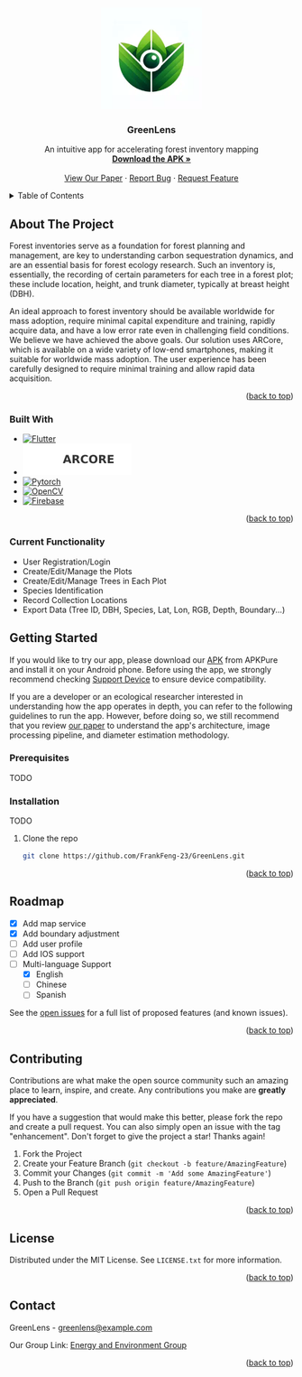 <!-- Improved compatibility of back to top link: See: https://github.com/othneildrew/Best-README-Template/pull/73 -->
<a name="readme-top"></a>



<!-- PROJECT SHIELDS -->
<!--
*** I'm using markdown "reference style" links for readability.
*** Reference links are enclosed in brackets [ ] instead of parentheses ( ).
*** See the bottom of this document for the declaration of the reference variables
*** for contributors-url, forks-url, etc. This is an optional, concise syntax you may use.
*** https://www.markdownguide.org/basic-syntax/#reference-style-links
-->
<!--
[![Contributors][contributors-shield]][contributors-url]
[![Forks][forks-shield]][forks-url]
[![Stargazers][stars-shield]][stars-url]
[![Issues][issues-shield]][issues-url]
[![MIT License][license-shield]][license-url]
[![LinkedIn][linkedin-shield]][linkedin-url]
-->

<!-- PROJECT LOGO -->
<br />
<div align="center">
  <a href="https://github.com/FrankFeng-23/GreenLens">
    <img src="icon.webp" alt="Logo" width="180" height="180">
  </a>

  <h3 align="center">GreenLens</h3>

  <p align="center">
    An intuitive app for accelerating forest inventory mapping 
    <br />
    <a href="https://apkpure.net/p/com.cleeg.greenlens"><strong>Download the APK »</strong></a>
    <br />
    <br />
    <a href="https://www.cambridge.org/engage/coe/article-details/657491c25bc9fcb5c9727f79">View Our Paper</a>
    ·
    <a href="https://github.com/FrankFeng-23/GreenLens/issues">Report Bug</a>
    ·
    <a href="https://github.com/FrankFeng-23/GreenLens/issues">Request Feature</a>
  </p>
</div>



<!-- TABLE OF CONTENTS -->
<details>
  <summary>Table of Contents</summary>
  <ol>
    <li>
      <a href="#about-the-project">About The Project</a>
      <ul>
        <li><a href="#built-with">Built With</a></li>
      </ul>
    </li>
    <li>
      <a href="#getting-started">Getting Started</a>
      <ul>
        <li><a href="#prerequisites">Prerequisites</a></li>
        <li><a href="#installation">Installation</a></li>
      </ul>
    </li>
    <li><a href="#roadmap">Roadmap</a></li>
    <li><a href="#contributing">Contributing</a></li>
    <li><a href="#license">License</a></li>
    <li><a href="#contact">Contact</a></li>
  </ol>
</details>



<!-- ABOUT THE PROJECT -->
## About The Project
<!--
[![Product Name Screen Shot][product-screenshot]](https://example.com)
-->
Forest inventories serve as a foundation for forest planning and management, are key to understanding carbon sequestration dynamics, and are an essential basis for forest ecology research. Such an inventory is, essentially, the recording of certain parameters for each tree in a forest plot; these include location, height, and trunk diameter, typically at breast height (DBH).

An ideal approach to forest inventory should be available worldwide for mass adoption, require minimal capital expenditure and training, rapidly acquire data, and have a low error rate even in challenging field conditions. We believe we have achieved the above goals. Our solution uses ARCore, which is available on a wide variety of low-end smartphones, making it suitable for worldwide mass adoption. The user experience has been carefully designed to require minimal training and allow rapid data acquisition.

<p align="right">(<a href="#readme-top">back to top</a>)</p>



### Built With

* [![Flutter][flutter-icon]][flutter-url]
* [![arcore](arcorelogo.svg)][arcore-url]
* [![Pytorch][pytorch-icon]][pytorch-url]
* [![OpenCV][opencv-icon]][opencv-url]
* [![Firebase][firebase-icon]][firebase-url]

<p align="right">(<a href="#readme-top">back to top</a>)</p>

### Current Functionality
* User Registration/Login
* Create/Edit/Manage the Plots
* Create/Edit/Manage Trees in Each Plot
* Species Identification
* Record Collection Locations
* Export Data (Tree ID, DBH, Species, Lat, Lon, RGB, Depth, Boundary...)

<!-- GETTING STARTED -->
## Getting Started

If you would like to try our app, please download our [APK](https://apkpure.net/p/com.cleeg.greenlens) from APKPure and install it on your Android phone. Before using the app, we strongly recommend checking [Support Device](https://developers.google.com/ar/devices) to ensure device compatibility.

If you are a developer or an ecological researcher interested in understanding how the app operates in depth, you can refer to the following guidelines to run the app. However, before doing so, we still recommend that you review [our paper](https://www.cambridge.org/engage/coe/article-details/657491c25bc9fcb5c9727f79) to understand the app's architecture, image processing pipeline, and diameter estimation methodology.
### Prerequisites

TODO

### Installation

TODO
1. Clone the repo
   ```sh
   git clone https://github.com/FrankFeng-23/GreenLens.git
   ```

<p align="right">(<a href="#readme-top">back to top</a>)</p>



<!-- USAGE EXAMPLES -->
<!--
## Usage
Use this space to show useful examples of how a project can be used. Additional screenshots, code examples and demos work well in this space. You may also link to more resources.
_For more examples, please refer to the [Documentation](https://example.com)_
<p align="right">(<a href="#readme-top">back to top</a>)</p>
-->

<!-- ROADMAP -->
## Roadmap

- [x] Add map service
- [x] Add boundary adjustment
- [ ] Add user profile
- [ ] Add IOS support
- [ ] Multi-language Support
    - [x] English
    - [ ] Chinese
    - [ ] Spanish

See the [open issues](https://github.com/FrankFeng-23/GreenLens/issues) for a full list of proposed features (and known issues).

<p align="right">(<a href="#readme-top">back to top</a>)</p>

<!-- CONTRIBUTING -->
## Contributing

Contributions are what make the open source community such an amazing place to learn, inspire, and create. Any contributions you make are **greatly appreciated**.

If you have a suggestion that would make this better, please fork the repo and create a pull request. You can also simply open an issue with the tag "enhancement".
Don't forget to give the project a star! Thanks again!

1. Fork the Project
2. Create your Feature Branch (`git checkout -b feature/AmazingFeature`)
3. Commit your Changes (`git commit -m 'Add some AmazingFeature'`)
4. Push to the Branch (`git push origin feature/AmazingFeature`)
5. Open a Pull Request

<p align="right">(<a href="#readme-top">back to top</a>)</p>



<!-- LICENSE -->
## License

Distributed under the MIT License. See `LICENSE.txt` for more information.

<p align="right">(<a href="#readme-top">back to top</a>)</p>



<!-- CONTACT -->
## Contact

GreenLens - greenlens@example.com

Our Group Link: [Energy and Environment Group](https://www.cst.cam.ac.uk/research/eeg)

<p align="right">(<a href="#readme-top">back to top</a>)</p>


<!-- ACKNOWLEDGMENTS -->
<!--
## Acknowledgments

Use this space to list resources you find helpful and would like to give credit to. I've included a few of my favorites to kick things off!

* [Choose an Open Source License](https://choosealicense.com)
* [GitHub Emoji Cheat Sheet](https://www.webpagefx.com/tools/emoji-cheat-sheet)
* [Malven's Flexbox Cheatsheet](https://flexbox.malven.co/)
* [Malven's Grid Cheatsheet](https://grid.malven.co/)
* [Img Shields](https://shields.io)
* [GitHub Pages](https://pages.github.com)
* [Font Awesome](https://fontawesome.com)
* [React Icons](https://react-icons.github.io/react-icons/search)

<p align="right">(<a href="#readme-top">back to top</a>)</p>
-->


<!-- MARKDOWN LINKS & IMAGES -->
<!-- https://www.markdownguide.org/basic-syntax/#reference-style-links -->
[contributors-shield]: https://img.shields.io/github/contributors/othneildrew/Best-README-Template.svg?style=for-the-badge
[contributors-url]: https://github.com/othneildrew/Best-README-Template/graphs/contributors
[forks-shield]: https://img.shields.io/github/forks/othneildrew/Best-README-Template.svg?style=for-the-badge
[forks-url]: https://github.com/othneildrew/Best-README-Template/network/members
[stars-shield]: https://img.shields.io/github/stars/othneildrew/Best-README-Template.svg?style=for-the-badge
[stars-url]: https://github.com/othneildrew/Best-README-Template/stargazers
[issues-shield]: https://img.shields.io/github/issues/othneildrew/Best-README-Template.svg?style=for-the-badge
[issues-url]: https://github.com/othneildrew/Best-README-Template/issues
[license-shield]: https://img.shields.io/github/license/othneildrew/Best-README-Template.svg?style=for-the-badge
[license-url]: https://github.com/othneildrew/Best-README-Template/blob/master/LICENSE.txt
[linkedin-shield]: https://img.shields.io/badge/-LinkedIn-black.svg?style=for-the-badge&logo=linkedin&colorB=555
[linkedin-url]: https://linkedin.com/in/othneildrew
[product-screenshot]: images/screenshot.png
[flutter-icon]: https://img.shields.io/badge/flutter-%23FFFFFF?style=for-the-badge&logo=flutter&logoColor=%2302569B
[flutter-url]: https://flutter.dev/
[arcore-url]: https://developers.google.com/ar
[pytorch-icon]: https://img.shields.io/badge/pytorch-%23FFFFFF?style=for-the-badge&logo=pytorch&logoColor=%23EE4C2C
[pytorch-url]: https://pytorch.org/
[opencv-icon]: https://img.shields.io/badge/opencv-%23FFFFFF?style=for-the-badge&logo=opencv&logoColor=%235C3EE8
[opencv-url]: https://opencv.org/
[firebase-icon]: https://img.shields.io/badge/firebase-%23FFFFFF?style=for-the-badge&logo=firebase&logoColor=%23FFCA28
[firebase-url]: https://firebase.google.com/
